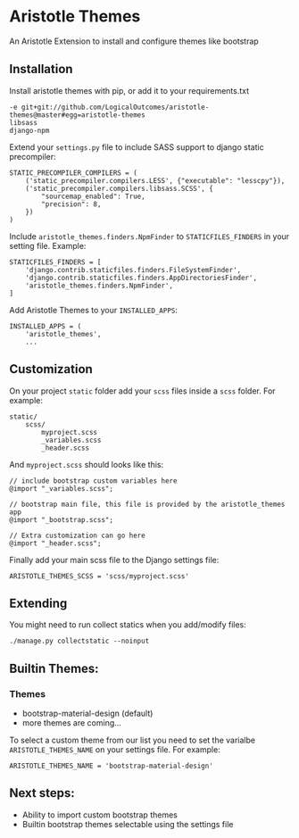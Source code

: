 # Aristotle Themes

An Aristotle Extension to install and configure themes like bootstrap


## Installation

Install aristotle themes with pip, or add it to your requirements.txt

```
-e git+git://github.com/LogicalOutcomes/aristotle-themes@master#egg=aristotle-themes
libsass
django-npm
```

Extend your `settings.py` file to include SASS support to django static precompiler:

```
STATIC_PRECOMPILER_COMPILERS = (
    ('static_precompiler.compilers.LESS', {"executable": "lesscpy"}),
    ('static_precompiler.compilers.libsass.SCSS', {
        "sourcemap_enabled": True,
        "precision": 8,
    })
)
```

Include `aristotle_themes.finders.NpmFinder` to `STATICFILES_FINDERS` in your setting file. Example:

```
STATICFILES_FINDERS = [
    'django.contrib.staticfiles.finders.FileSystemFinder',
    'django.contrib.staticfiles.finders.AppDirectoriesFinder',
    'aristotle_themes.finders.NpmFinder',
]
```


Add Aristotle Themes to your `INSTALLED_APPS`:

```
INSTALLED_APPS = (
    'aristotle_themes',
    ...
```

## Customization

On your project `static` folder add your `scss` files inside a `scss` folder. For example:

```
static/
    scss/
        myproject.scss
        _variables.scss
        _header.scss
```

And `myproject.scss` should looks like this:

```
// include bootstrap custom variables here
@import "_variables.scss";

// bootstrap main file, this file is provided by the aristotle_themes app
@import "_bootstrap.scss";

// Extra customization can go here
@import "_header.scss";
```

Finally add your main scss file to the Django settings file:

```
ARISTOTLE_THEMES_SCSS = 'scss/myproject.scss'
```

## Extending

You might need to run collect statics when you add/modify files:

```
./manage.py collectstatic --noinput
```

## Builtin Themes:

### Themes

 * bootstrap-material-design (default)
 * more themes are coming...

To select a custom theme from our list you need to set the varialbe `ARISTOTLE_THEMES_NAME` on your settings file. For example:

```
ARISTOTLE_THEMES_NAME = 'bootstrap-material-design'
```

## Next steps:

 * Ability to import custom bootstrap themes
 * Builtin bootstrap themes selectable using the settings file
